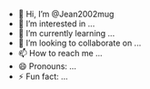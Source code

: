 - 👋 Hi, I’m @Jean2002mug
- 👀 I’m interested in ...
- 🌱 I’m currently learning ...
- 💞️ I’m looking to collaborate on ...
- 📫 How to reach me ...
- 😄 Pronouns: ...
- ⚡ Fun fact: ...

<!---
Jean2002mug/Jean2002mug is a ✨ special ✨ repository because its `README.md` (this file) appears on your GitHub profile.
You can click the Preview link to take a look at your changes.
--->
